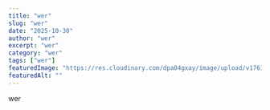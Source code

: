 ```yaml
---
title: "wer"
slug: "wer"
date: "2025-10-30"
author: "wer"
excerpt: "wer"
category: "wer"
tags: ["wer"]
featuredImage: "https://res.cloudinary.com/dpa04gxay/image/upload/v1761834961/format-pilot/blogs/opxdfsmwbbdjlamhnxtx.jpg"
featuredAlt: ""
---
```


wer
